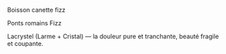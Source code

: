 Boisson canette fizz

Ponts romains
Fizz

Lacrystel (Larme + Cristal) — la douleur pure et tranchante, beauté fragile et coupante.